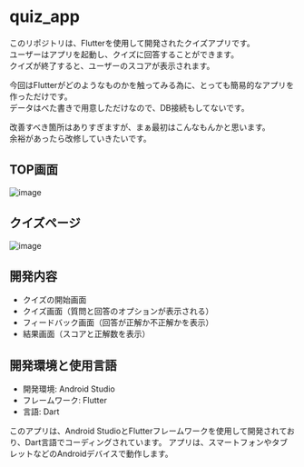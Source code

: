# quiz_app

このリポジトリは、Flutterを使用して開発されたクイズアプリです。  
ユーザーはアプリを起動し、クイズに回答することができます。  
クイズが終了すると、ユーザーのスコアが表示されます。  

今回はFlutterがどのようなものかを触ってみる為に、とっても簡易的なアプリを作っただけです。  
データはべた書きで用意しただけなので、DB接続もしてないです。  

改善すべき箇所はありすぎますが、まぁ最初はこんなもんかと思います。  
余裕があったら改修していきたいです。  

## TOP画面
![image](https://user-images.githubusercontent.com/88881324/225748764-2b50e51b-a676-4213-93a4-9a5cd923e2ac.png)

## クイズページ
![image](https://user-images.githubusercontent.com/88881324/225748835-9743797f-a52e-4320-a3b0-1c4019020e81.png)


## 開発内容
- クイズの開始画面
- クイズ画面（質問と回答のオプションが表示される）
- フィードバック画面（回答が正解か不正解かを表示）
- 結果画面（スコアと正解数を表示）


## 開発環境と使用言語
- 開発環境: Android Studio
- フレームワーク: Flutter
- 言語: Dart

このアプリは、Android StudioとFlutterフレームワークを使用して開発されており、Dart言語でコーディングされています。
アプリは、スマートフォンやタブレットなどのAndroidデバイスで動作します。

